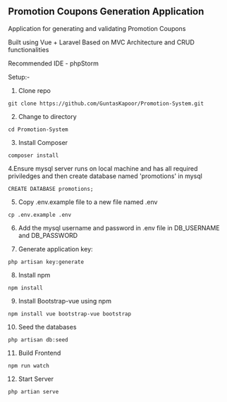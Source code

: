 ## Promotion Coupons Generation Application
Application for generating and validating Promotion Coupons

Built using Vue + Laravel Based on MVC Architecture and CRUD functionalities

Recommended IDE - phpStorm

Setup:-

1. Clone repo
````
git clone https://github.com/GuntasKapoor/Promotion-System.git

````

2. Change to directory
````
cd Promotion-System

````

3. Install Composer
````
composer install

````

4.Ensure mysql server runs on local machine and has all required priviledges and then create database named 'promotions' in mysql
````
CREATE DATABASE promotions;

````

5. Copy .env.example file to a new file named .env
````
cp .env.example .env

````

6. Add the mysql username and password in .env file in DB_USERNAME and DB_PASSWORD

7. Generate application key:
````
php artisan key:generate

````

8. Install npm
```
npm install

```

9. Install Bootstrap-vue using npm
```
npm install vue bootstrap-vue bootstrap

```

10. Seed the databases
```
php artisan db:seed

```

11. Build Frontend
```
npm run watch

```

12. Start Server
```
php artian serve

```
